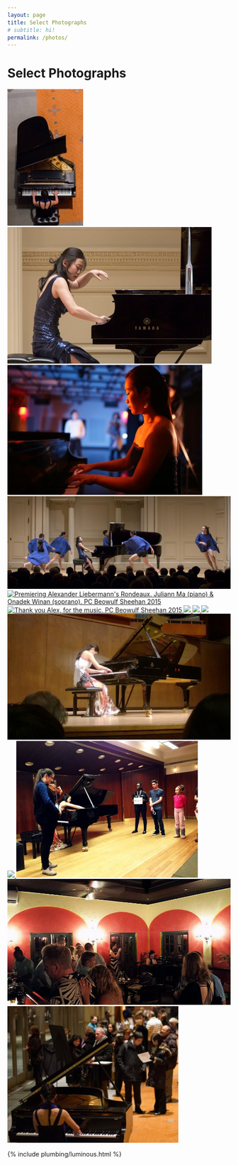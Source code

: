 ```yaml
---
layout: page
title: Select Photographs
# subtitle: hi!
permalink: /photos/
---
```


Select Photographs
=========

<div class="photo-ribbon" >

  <a class="gallerey-image"
    href="https://static.hackartscience.com/juliannma/photos/0.jpg">
    <img src="/media/0.jpg"
          title="Prelude to Evgeny Kissin, NJPAC. PC Brian Santich 2014" />
  </a>
  <a class="gallerey-image"
    href="https://static.hackartscience.com/juliannma/photos/carnegie.jpg">
    <img src="/media/carnegie.jpg"
          title="Debut @ Carnegie. PC Jennifer Taylor 2017" />
  </a>
  <a class="gallerey-image"
    href="https://static.hackartscience.com/juliannma/photos/seas_shoot.jpg">
    <img  src="/media/seas_shoot.jpg"
          title="SEAS photoshoot. PC <a href='https://ilia.hackartscience.com'>Ilia Lebedev</a> 2016"/>
  </a>
  <a class="gallerey-image"
    href="https://static.hackartscience.com/juliannma/photos/carnegie_dancers.jpg">
    <img src="/media/carnegie_dancers.jpg"
          title="SEAS @ Carnegie. PC Jennifer Taylor 2017" />
  </a>
  <a class="gallerey-image"
    href="https://static.hackartscience.com/juliannma/photos/1.jpg">
    <img src="https://static.hackartscience.com/juliannma/photos/1.jpg"
          title="Premiering Alexander Liebermann's Rondeaux. Juliann Ma (piano) & Onadek Winan (soprano). PC Beowulf Sheehan 2015" />
  </a>
  <a class="gallerey-image"
    href="https://static.hackartscience.com/juliannma/photos/2.jpg">
    <img src="https://static.hackartscience.com/juliannma/photos/2.jpg"
          title="Thank you Alex, for the music. PC Beowulf Sheehan 2015"
          />
  </a>
  <a class="gallerey-image"
    href="https://static.hackartscience.com/juliannma/photos/3.jpg">
    <img src="https://static.hackartscience.com/juliannma/photos/3.jpg" />
  </a>
  <a class="gallerey-image"
     href="https://static.hackartscience.com/juliannma/photos/4.jpg">
    <img src="https://static.hackartscience.com/juliannma/photos/4.jpg" />
  </a>
  <a class="gallerey-image"
     href="https://static.hackartscience.com/juliannma/photos/5.jpg">
    <img src="https://static.hackartscience.com/juliannma/photos/5.jpg" />
  </a>
  <a class="gallerey-image"
     href="https://static.hackartscience.com/juliannma/photos/6.jpg">
    <img src="/media/6.jpg" />
  </a>
  <a class="gallerey-image"
     href="https://static.hackartscience.com/juliannma/photos/7.jpg">
    <img src="https://static.hackartscience.com/juliannma/photos/7.jpg" />
  </a>
  <a class="gallerey-image"
     href="https://static.hackartscience.com/juliannma/photos/8.jpg">
    <img src="/media/8.jpg" />
  </a>
  <a class="gallerey-image"
     href="https://static.hackartscience.com/juliannma/photos/9.jpg">
    <img src="/media/9.jpg" />
  </a>
  <a class="gallerey-image"
     href="https://static.hackartscience.com/juliannma/photos/10.jpg">
    <img src="/media/10.jpg" />
  </a>
</div>

{% include plumbing/luminous.html %}

<script>
  var luminous_gallerey_options = {
    // Whether pressing the arrow keys should move to the next/previous slide.
    arrowNavigation: true,
  };

  var luminous_options = {
    // Prefix for generated element class names (e.g. `my-ns` will
    // result in classes such as `my-ns-lightbox`. Default `lum-`
    // prefixed classes will always be added as well.
    namespace: null,
    // Which attribute to pull the lightbox image source from.
    sourceAttribute: 'href',
    // Captions can be a literal string, or a function that receives the Luminous instance's trigger element as an argument and returns a string. Supports HTML, so use caution when dealing with user input.
    caption: function(trigger) {
          return trigger.querySelector('img').getAttribute('title');
        },
    // The event to listen to on the _trigger_ element: triggers opening.
    openTrigger: 'click',
    // The event to listen to on the _lightbox_ element: triggers closing.
    closeTrigger: '',
    // Allow closing by pressing escape.
    closeWithEscape: true,
    // Automatically close when the page is scrolled.
    closeOnScroll: true,
    // A selector defining what to append the lightbox element to.
    appendToSelector: 'body',
    // If present (and a function), this will be called
    // whenever the lightbox is opened.
    onOpen: null,
    // If present (and a function), this will be called
    // whenever the lightbox is closed.
    onClose: null,
    // When true, adds the `imgix-fluid` class to the `img`
    // inside the lightbox. See https://github.com/imgix/imgix.js
    // for more information.
    includeImgixJSClass: false,
    // Add base styles to the page. See the "Theming"
    // section of README.md for more information.
    injectBaseStyles: true,
  };

  new LuminousGallery(document.querySelectorAll('.gallerey-image'), luminous_gallerey_options, luminous_options);
</script>
